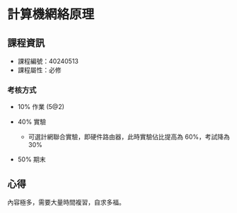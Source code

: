 # 計算機網絡原理

## 課程資訊

* 課程編號：40240513
* 課程屬性：必修

### 考核方式

* 10% 作業 (5@2)
* 40% 實驗
  * 可選計網聯合實驗，即硬件路由器，此時實驗佔比提高為 60%，考試降為 30%

* 50% 期末

## 心得

內容極多，需要大量時間複習，自求多福。
